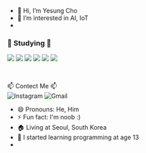 - 👋 Hi, I’m Yesung Cho
- 👀 I’m interested in AI, IoT
- </br>
<h3>📖 Studying 📖</h3>
<p>
  <img src="https://img.shields.io/badge/C-%23A8B9CC.svg?style=for-the-badge&logo=c&logoColor=white"/>
<img src="https://img.shields.io/badge/Python-%23306998.svg?style=for-the-badge&logo=python&logoColor=white"/>
<img src="https://img.shields.io/badge/HTML-%23E34F26.svg?style=for-the-badge&logo=html5&logoColor=white"/>
<img src="https://img.shields.io/badge/CSS-%231572B6.svg?style=for-the-badge&logo=css3&logoColor=white"/>
<img src="https://img.shields.io/badge/JSP-%23F1C20E.svg?style=for-the-badge&logo=javascript&logoColor=white"/>
<img src="(https://img.shields.io/badge/Java-%235382A1.svg?style=for-the-badge&logo=openjdk&logoColor=white"/>
</p></br>

📫 Contect Me 📫</br>
![Instagram](https://img.shields.io/badge/Instagram-_yesung.05-E4405F?style=for-the-badge&logo=instagram&logoColor=white)
![Gmail](https://img.shields.io/badge/Gmail-jyslove05@gmail.com-D14836?style=for-the-badge&logo=gmail&logoColor=white)

- 😄 Pronouns: He, Him
- ⚡ Fun fact: I'm noob :)
- 🏠 Living at Seoul, South Korea
- 📖 I started learning programming at age 13
- 
<!---
yesung05/yesung05 is a ✨ special ✨ repository because its `README.md` (this file) appears on your GitHub profile.
You can click the Preview link to take a look at your changes.
--->
